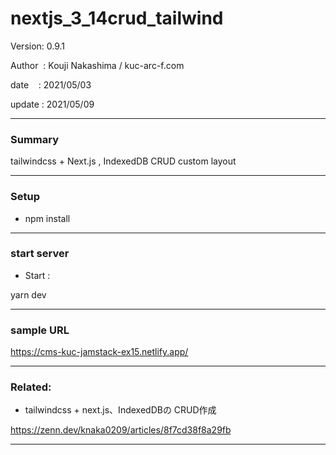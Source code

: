 ﻿# nextjs_3_14crud_tailwind

 Version: 0.9.1

 Author  : Kouji Nakashima / kuc-arc-f.com

 date    : 2021/05/03

 update  : 2021/05/09

***
### Summary

tailwindcss + Next.js , IndexedDB CRUD custom layout

***
### Setup

* npm install

***
### start server
* Start :

yarn dev

***
### sample URL

https://cms-kuc-jamstack-ex15.netlify.app/

***
### Related:

* tailwindcss + next.js、IndexedDBの CRUD作成

https://zenn.dev/knaka0209/articles/8f7cd38f8a29fb

***

